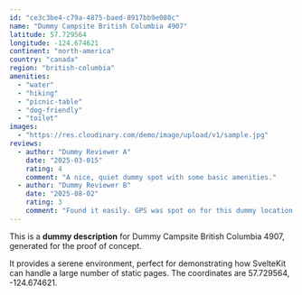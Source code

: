 ```yaml
---
id: "ce3c3be4-c79a-4875-baed-8917bb9e080c"
name: "Dummy Campsite British Columbia 4907"
latitude: 57.729564
longitude: -124.674621
continent: "north-america"
country: "canada"
region: "british-columbia"
amenities:
  - "water"
  - "hiking"
  - "picnic-table"
  - "dog-friendly"
  - "toilet"
images:
  - "https://res.cloudinary.com/demo/image/upload/v1/sample.jpg"
reviews:
  - author: "Dummy Reviewer A"
    date: "2025-03-015"
    rating: 4
    comment: "A nice, quiet dummy spot with some basic amenities."
  - author: "Dummy Reviewer B"
    date: "2025-08-02"
    rating: 3
    comment: "Found it easily. GPS was spot on for this dummy location."
---
```


This is a **dummy description** for Dummy Campsite British Columbia 4907, generated for the proof of concept.

It provides a serene environment, perfect for demonstrating how SvelteKit can handle a large number of static pages. The coordinates are 57.729564, -124.674621.
